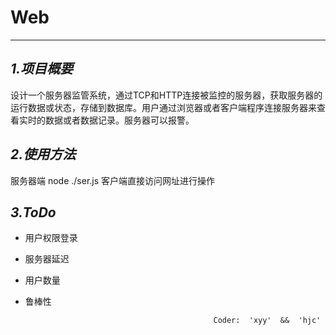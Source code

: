 Web
===
-----
*1.项目概要*
----
设计一个服务器监管系统，通过TCP和HTTP连接被监控的服务器，获取服务器的运行数据或状态，存储到数据库。用户通过浏览器或者客户端程序连接服务器来查看实时的数据或者数据记录。服务器可以报警。


*2.使用方法*
----
服务器端 node ./ser.js 
客户端直接访问网址进行操作

*3.ToDo*
----
+ 用户权限登录
+ 服务器延迟
+ 用户数量
+ 鲁棒性





                                                Coder:  'xyy'  &&  'hjc'
